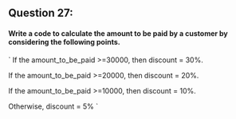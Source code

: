 ## Question 27:
#### **Write a code to calculate the amount to be paid by a customer by considering the following points.**
`
If the amount_to_be_paid >=30000, then discount = 30%.

If the amount_to_be_paid >=20000, then discount = 20%.

If the amount_to_be_paid >=10000, then discount = 10%.

Otherwise, discount = 5%
`

